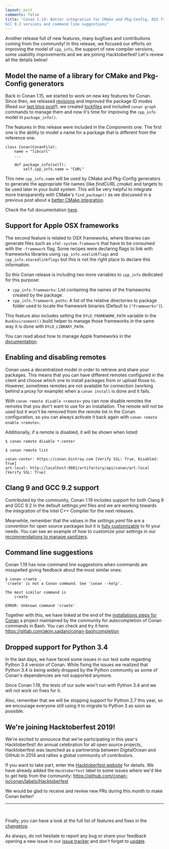 ```yaml
---
layout: post
comments: false
title: "Conan 1.19: Better integration for CMake and Pkg-Config, OSX frameworks support, enabling and disabling remotes, Clang 9 and
GCC 9.2 versions and command line suggestions"
---
```


Another release full of new features, many bugfixes and contributions coming from the community! In this release, we focused our efforts on
improving the model of `cpp_info`, the support of new compiler versions, some usability improvements and we are joining Hacktoberfest!
Let's review all the details below!

## Model the name of a library for CMake and Pkg-Config generators

Back in Conan 1.15, we started to work on new key features for Conan. Since then, we released
[revisions](https://docs.conan.io/en/latest/versioning/revisions.html) and improved the package ID modes (Read our
[last blog post](https://blog.conan.io/2019/09/27/package-id-modes.html)!), we created [lockfiles](https://docs.conan.io/en/latest/versioning/lockfiles.html) and included `conan graph` commands to manage them and now it's time for improving the `cpp_info` model in `package_info()`.

The features in this release were included in the *Components* one. The first one is the ability to model a name for a package that is
different from the reference one.

```
class Conan(ConanFile):
    name = "libcurl"
    ...

    def package_info(self):
        self.cpp_info.name = "CURL"
```

This new `cpp_info.name` will be used by CMake and Pkg-Config generators to generate the appropriate file names (like *findCURL.cmake*) and
targets to be used later in your build system. This will be very helpful to integrate more transparently with CMake's `find_package()` as we
discussed in a previous post about a [better CMake integration](https://blog.conan.io/2018/06/11/Transparent-CMake-Integration.html).

Check the full documentation [here](https://docs.conan.io/en/latest/reference/conanfile/attributes.html#cpp-info).

## Support for Apple OSX frameworks

The second feature is related to OSX frameworks, where libraries can generate files such as `sfml-system.framework` that have to be consumed
with the `-framework` flag. Some recipes were declaring flags to link with frameworks libraries using `cpp_info.exelinkflags` and
`cpp_info.sharedlinkflags` but this is not the right place to declare this information.

So this Conan release is including two more variables to `cpp_info` dedicated for this purpose:

- `cpp_info.frameworks`: List containing the names of the frameworks created by the package.
- `cpp_info.framework_paths`: A list of the relative directories to package folder used to locate the framework binaries (Default to
  `["Frameworks"]`).

This feature also includes setting the `DYLD_FRAMEWORK_PATH` variable in the `RunEnvironment()` build helper to manage those frameworks in
the same way it is done with `DYLD_LIBRARY_PATH`.

You can read about how to manage Apple frameworks in the [documentation](https://docs.conan.io/en/latest/howtos/link_apple_framework.html).

## Enabling and disabling remotes

Conan uses a decentralized model in order to retrieve and share your packages. This means that you can have different remotes configured in
the client and choose which one to install packages from or upload those to. However, sometimes remotes are not available for connection
(working behind a proxy for example) when a `conan install` is done and it fails.

With `conan remote disable <remote>` you can now disable remotes the remotes that you don't want to use for an installation. The remote will
not be used but it won't be removed from the remote list in the Conan configuration, so you can always activate it back again with
`conan remote enable <remote>`.

Additionally, if a remote is disabled, it will be shown when listed:

```
$ conan remote disable *-center

$ conan remote list

conan-center: https://conan.bintray.com [Verify SSL: True, Disabled: True]
art-local: http://localhost:8081/artifactory/api/conan/art-local [Verify SSL: True]
```

## Clang 9 and GCC 9.2 support

Contributed by the community, Conan 1.19 includes support for both Clang 9 and GCC 9.2 in the default *settings.yml* files and we are
working towards the integration of the Intel C++ Compiler for the next releases.

Meanwhile, remember that the values in the *settings.yaml* file are a convention for open source packages but it is
[fully customizable](https://docs.conan.io/en/latest/extending/custom_settings.html) to fit your needs. You can see an example of how to customize your settings in our [recommendations to manage sanitizers](https://docs.conan.io/en/latest/howtos/sanitizers.html).

## Command line suggestions

Conan 1.19 has now command line suggestions when commands are misspelled giving feedback about the most similar ones:

```
$ conan craete .
'craete' is not a Conan command. See 'conan --help'.

The most similar command is
    create

ERROR: Unknown command 'craete'
```

Together with this, we have linked at the end of the
[installations steps for Conan](https://docs.conan.io/en/latest/installation.html#initial-configuration) a project maintained by the
community for autocompletion of Conan commands in Bash. You can check and try it here: <https://gitlab.com/akim.saidani/conan-bashcompletion>

## Dropped support for Python 3.4

In the last days, we have faced some issues in our test suite regarding Python 3.4 version of Conan. While fixing the issues we realized that Python 3.4 is being widely dropped by the Python community as some of Conan's dependencies are not supported anymore.

Since Conan 1.19, the tests of our suite won't run with Python 3.4 and we will not work on fixes for it.

Also, remember that we will be stopping support for Python 2.7 this year, so we encourage everyone still using it to migrate to Python 3 as
soon as possible.

## We're joining Hacktoberfest 2019!

We're excited to announce that we're participating in this year's Hacktoberfest! An annual celebration for all open source projects, Hacktoberfest was launched as a partnership between DigitalOcean and GitHub in 2014 and rallies a global community of contributors.

If you want to take part, enter the [Hacktoberfest website](https://hacktoberfest.digitalocean.com/) for details. We have already added the `Hacktoberfest` label to some issues where we'd like to get help from the community: <https://github.com/conan-io/conan/labels/Hacktoberfest>

We would be glad to receive and review new PRs during this month to make Conan better!

-----------
<br>

Finally, you can have a look at the full list of features and fixes in the [changelog](https://docs.conan.io/en/latest/changelog.html).

As always, do not hesitate to report any bug or share your feedback opening a new issue in our
[issue tracker](https://github.com/conan-io/conan/issues) and don't forget to [update](https://conan.io/downloads.html).
